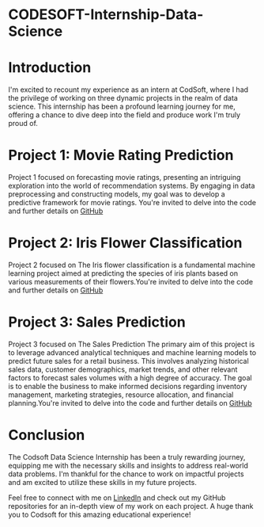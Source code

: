 # CODESOFT-Internship-Data-Science
# Introduction
I'm excited to recount my experience as an intern at CodSoft, where I had the privilege of working on three dynamic projects in the realm of data science. This internship has been a profound learning journey for me, offering a chance to dive deep into the field and produce work I'm truly proud of.
# Project 1: Movie Rating Prediction
Project 1 focused on forecasting movie ratings, presenting an intriguing exploration into the world of recommendation systems. By engaging in data preprocessing and constructing models, my goal was to develop a predictive framework for movie ratings. You're invited to delve into the code and further details on [GitHub](https://github.com/Yuvaraja1604/CODSOFT-Internship-Data-Science/blob/main/(Task_2)_MovieRating_Prediction.ipynb)
# Project 2: Iris Flower Classification
Project 2 focused on The Iris flower classification is a fundamental machine learning project aimed at predicting the species of iris plants based on various measurements of their flowers.You're invited to delve into the code and further details on [GitHub](https://github.com/Yuvaraja1604/CODSOFT-Internship-Data-Science/blob/main/(Task_3)_Iris_Flower_classification.ipynb)
# Project 3: Sales Prediction
Project 3 focused on The Sales Prediction The primary aim of this project is to leverage advanced analytical techniques and machine learning models to predict future sales for a retail business. This involves analyzing historical sales data, customer demographics, market trends, and other relevant factors to forecast sales volumes with a high degree of accuracy. The goal is to enable the business to make informed decisions regarding inventory management, marketing strategies, resource allocation, and financial planning.You're invited to delve into the code and further details on [GitHub](https://github.com/Yuvaraja1604/CODSOFT-Internship-Data-Science/blob/main/(Task_4)_Sales_Prediction.ipynb)
# Conclusion
The Codsoft Data Science Internship has been a truly rewarding journey, equipping me with the necessary skills and insights to address real-world data problems. I'm thankful for the chance to work on impactful projects and am excited to utilize these skills in my future projects.

Feel free to connect with me on [LinkedIn](https://www.linkedin.com/in/yuvarajasimha-reddy-chitta-49463524b) and check out my GitHub repositories for an in-depth view of my work on each project. A huge thank you to Codsoft for this amazing educational experience!
